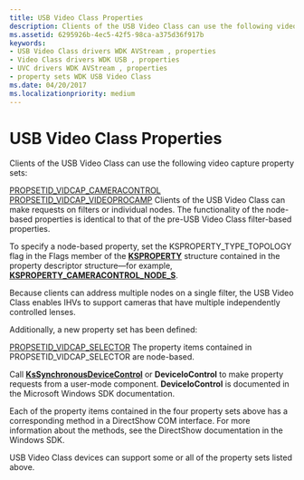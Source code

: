 ```yaml
---
title: USB Video Class Properties
description: Clients of the USB Video Class can use the following video capture property sets described in this topic.
ms.assetid: 6295926b-4ec5-42f5-98ca-a375d36f917b
keywords:
- USB Video Class drivers WDK AVStream , properties
- Video Class drivers WDK USB , properties
- UVC drivers WDK AVStream , properties
- property sets WDK USB Video Class
ms.date: 04/20/2017
ms.localizationpriority: medium
---
```


# USB Video Class Properties


Clients of the USB Video Class can use the following video capture property sets:

[PROPSETID\_VIDCAP\_CAMERACONTROL](https://msdn.microsoft.com/library/windows/hardware/ff567802)
[PROPSETID\_VIDCAP\_VIDEOPROCAMP](https://msdn.microsoft.com/library/windows/hardware/ff568122)
Clients of the USB Video Class can make requests on filters or individual nodes. The functionality of the node-based properties is identical to that of the pre-USB Video Class filter-based properties.

To specify a node-based property, set the KSPROPERTY\_TYPE\_TOPOLOGY flag in the Flags member of the [**KSPROPERTY**](https://docs.microsoft.com/windows-hardware/drivers/ddi/content/ks/ns-ks-ksidentifier) structure contained in the property descriptor structure—for example, [**KSPROPERTY\_CAMERACONTROL\_NODE\_S**](https://msdn.microsoft.com/library/windows/hardware/ff564420).

Because clients can address multiple nodes on a single filter, the USB Video Class enables IHVs to support cameras that have multiple independently controlled lenses.

Additionally, a new property set has been defined:

[PROPSETID\_VIDCAP\_SELECTOR](https://msdn.microsoft.com/library/windows/hardware/ff567810)
The property items contained in PROPSETID\_VIDCAP\_SELECTOR are node-based.

Call [**KsSynchronousDeviceControl**](https://msdn.microsoft.com/library/windows/hardware/ff567142) or **DeviceIoControl** to make property requests from a user-mode component. **DeviceIoControl** is documented in the Microsoft Windows SDK documentation.

Each of the property items contained in the four property sets above has a corresponding method in a DirectShow COM interface. For more information about the methods, see the DirectShow documentation in the Windows SDK.

USB Video Class devices can support some or all of the property sets listed above.

 

 




